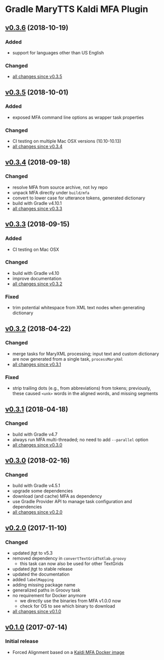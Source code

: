 Gradle MaryTTS Kaldi MFA Plugin
===============================

[v0.3.6] (2018-10-19)
---------------------

### Added

- support for languages other than US English

### Changed

- [all changes since v0.3.5]

[v0.3.5] (2018-10-01)
---------------------

### Added

- exposed MFA command line options as wrapper task properties

### Changed

- CI testing on multiple Mac OSX versions (10.10-10.13)
- [all changes since v0.3.4]

[v0.3.4] (2018-09-18)
---------------------

### Changed

- resolve MFA from source archive, not Ivy repo
- unpack MFA directly under `build/mfa`
- convert to lower case for utterance tokens, generated dictionary
- build with Gradle v4.10.1
- [all changes since v0.3.3]

[v0.3.3] (2018-09-15)
---------------------

### Added

- CI testing on Mac OSX

### Changed

- build with Gradle v4.10
- improve documentation
- [all changes since v0.3.2]

### Fixed

- trim potential whitespace from XML text nodes when generating dictionary

[v0.3.2] (2018-04-22)
---------------------

### Changed

- merge tasks for MaryXML processing; input text and custom dictionary are now generated from a single task, `processMaryXml`
- [all changes since v0.3.1]

### Fixed

- strip trailing dots (e.g., from abbreviations) from tokens; previously, these caused `<unk>` words in the aligned words, and missing segments

[v0.3.1] (2018-04-18)
---------------------

### Changed

- build with Gradle v4.7
- always run MFA multi-threaded; no need to add `--parallel` option
- [all changes since v0.3.0]

[v0.3.0] (2018-02-16)
---------------------

### Changed

- build with Gradle v4.5.1
- upgrade some dependencies
- download (and cache) MFA as dependency
- use Gradle Provider API to manage task configuration and dependencies
- [all changes since v0.2.0]

[v0.2.0] (2017-11-10)
---------------------

### Changed

- updated jtgt to v5.3
- removed dependency in `convertTextGridToXlab.groovy`
    - this task can now also be used for other TextGrids
- updated jtgt to stable release
- updated the documentation
- added `labelMapping`
- adding missing package name
- generalized paths in Groovy task
- no requirement for Docker anymore
    - we directly use the binaries from MFA v1.0.0 now
    - check for OS to see which binary to download
- [all changes since v0.1.0]

[v0.1.0] (2017-07-14)
---------------------

### Initial release

- Forced Alignment based on a [Kaldi MFA Docker image](https://hub.docker.com/r/psibre/kaldi-mfa/)

[v0.3.6]: https://github.com/marytts/gradle-marytts-kaldi-mfa-plugin/releases/tag/v0.3.6
[all changes since v0.3.5]: https://github.com/marytts/gradle-marytts-kaldi-mfa-plugin/compare/v0.3.5...v0.3.6
[v0.3.5]: https://github.com/marytts/gradle-marytts-kaldi-mfa-plugin/releases/tag/v0.3.5
[all changes since v0.3.4]: https://github.com/marytts/gradle-marytts-kaldi-mfa-plugin/compare/v0.3.4...v0.3.5
[v0.3.4]: https://github.com/marytts/gradle-marytts-kaldi-mfa-plugin/releases/tag/v0.3.4
[all changes since v0.3.3]: https://github.com/marytts/gradle-marytts-kaldi-mfa-plugin/compare/v0.3.3...v0.3.4
[v0.3.3]: https://github.com/marytts/gradle-marytts-kaldi-mfa-plugin/releases/tag/v0.3.3
[all changes since v0.3.2]: https://github.com/marytts/gradle-marytts-kaldi-mfa-plugin/compare/v0.3.2...v0.3.3
[v0.3.2]: https://github.com/marytts/gradle-marytts-kaldi-mfa-plugin/releases/tag/v0.3.2
[all changes since v0.3.1]: https://github.com/marytts/gradle-marytts-kaldi-mfa-plugin/compare/v0.3.1...v0.3.2
[v0.3.1]: https://github.com/marytts/gradle-marytts-kaldi-mfa-plugin/releases/tag/v0.3.1
[all changes since v0.3.0]: https://github.com/marytts/gradle-marytts-kaldi-mfa-plugin/compare/v0.3.0...v0.3.1
[v0.3.0]: https://github.com/marytts/gradle-marytts-kaldi-mfa-plugin/releases/tag/v0.3.0
[all changes since v0.2.0]: https://github.com/marytts/gradle-marytts-kaldi-mfa-plugin/compare/v0.2.0...v0.3.0
[v0.2.0]: https://github.com/marytts/gradle-marytts-kaldi-mfa-plugin/releases/tag/v0.2.0
[all changes since v0.1.0]: https://github.com/marytts/gradle-marytts-kaldi-mfa-plugin/compare/v0.1.0...v0.2.0
[v0.1.0]: https://github.com/marytts/gradle-marytts-kaldi-mfa-plugin/releases/tag/v0.1.0
